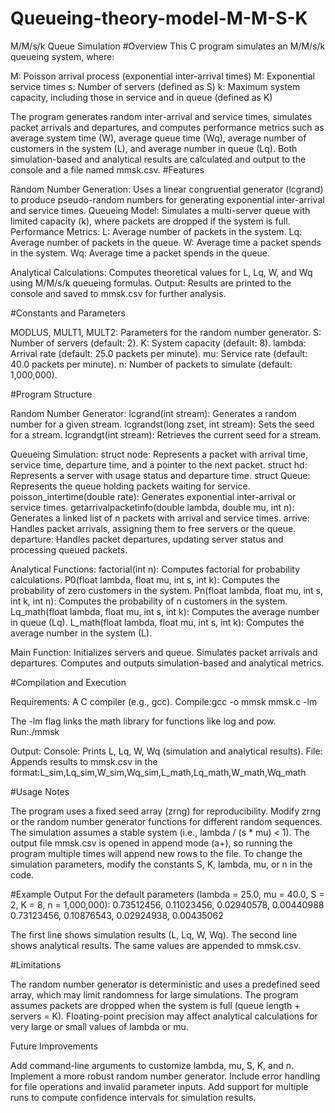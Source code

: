 # Queueing-theory-model-M-M-S-K
M/M/s/k Queue Simulation
#Overview
This C program simulates an M/M/s/k queueing system, where:

M: Poisson arrival process (exponential inter-arrival times)
M: Exponential service times
s: Number of servers (defined as S)
k: Maximum system capacity, including those in service and in queue (defined as K)

The program generates random inter-arrival and service times, simulates packet arrivals and departures, and computes performance metrics such as average system time (W), average queue time (Wq), average number of customers in the system (L), and average number in queue (Lq). Both simulation-based and analytical results are calculated and output to the console and a file named mmsk.csv.
#Features

Random Number Generation: Uses a linear congruential generator (lcgrand) to produce pseudo-random numbers for generating exponential inter-arrival and service times.
Queueing Model: Simulates a multi-server queue with limited capacity (k), where packets are dropped if the system is full.
Performance Metrics:
L: Average number of packets in the system.
Lq: Average number of packets in the queue.
W: Average time a packet spends in the system.
Wq: Average time a packet spends in the queue.


Analytical Calculations: Computes theoretical values for L, Lq, W, and Wq using M/M/s/k queueing formulas.
Output: Results are printed to the console and saved to mmsk.csv for further analysis.

#Constants and Parameters

MODLUS, MULT1, MULT2: Parameters for the random number generator.
S: Number of servers (default: 2).
K: System capacity (default: 8).
lambda: Arrival rate (default: 25.0 packets per minute).
mu: Service rate (default: 40.0 packets per minute).
n: Number of packets to simulate (default: 1,000,000).

#Program Structure

Random Number Generator:
lcgrand(int stream): Generates a random number for a given stream.
lcgrandst(long zset, int stream): Sets the seed for a stream.
lcgrandgt(int stream): Retrieves the current seed for a stream.


Queueing Simulation:
struct node: Represents a packet with arrival time, service time, departure time, and a pointer to the next packet.
struct hd: Represents a server with usage status and departure time.
struct Queue: Represents the queue holding packets waiting for service.
poisson_intertime(double rate): Generates exponential inter-arrival or service times.
getarrivalpacketinfo(double lambda, double mu, int n): Generates a linked list of n packets with arrival and service times.
arrive: Handles packet arrivals, assigning them to free servers or the queue.
departure: Handles packet departures, updating server status and processing queued packets.


Analytical Functions:
factorial(int n): Computes factorial for probability calculations.
P0(float lambda, float mu, int s, int k): Computes the probability of zero customers in the system.
Pn(float lambda, float mu, int s, int k, int n): Computes the probability of n customers in the system.
Lq_math(float lambda, float mu, int s, int k): Computes the average number in queue (Lq).
L_math(float lambda, float mu, int s, int k): Computes the average number in the system (L).


Main Function:
Initializes servers and queue.
Simulates packet arrivals and departures.
Computes and outputs simulation-based and analytical metrics.



#Compilation and Execution

Requirements: A C compiler (e.g., gcc).
Compile:gcc -o mmsk mmsk.c -lm

The -lm flag links the math library for functions like log and pow.
Run:./mmsk


Output:
Console: Prints L, Lq, W, Wq (simulation and analytical results).
File: Appends results to mmsk.csv in the format:L_sim,Lq_sim,W_sim,Wq_sim,L_math,Lq_math,W_math,Wq_math





#Usage Notes

The program uses a fixed seed array (zrng) for reproducibility. Modify zrng or the random number generator functions for different random sequences.
The simulation assumes a stable system (i.e., lambda / (s * mu) < 1).
The output file mmsk.csv is opened in append mode (a+), so running the program multiple times will append new rows to the file.
To change the simulation parameters, modify the constants S, K, lambda, mu, or n in the code.

#Example Output
For the default parameters (lambda = 25.0, mu = 40.0, S = 2, K = 8, n = 1,000,000):
0.73512456, 0.11023456, 0.02940578, 0.00440988
0.73123456, 0.10876543, 0.02924938, 0.00435062


The first line shows simulation results (L, Lq, W, Wq).
The second line shows analytical results.
The same values are appended to mmsk.csv.

#Limitations

The random number generator is deterministic and uses a predefined seed array, which may limit randomness for large simulations.
The program assumes packets are dropped when the system is full (queue length + servers = K).
Floating-point precision may affect analytical calculations for very large or small values of lambda or mu.

Future Improvements

Add command-line arguments to customize lambda, mu, S, K, and n.
Implement a more robust random number generator.
Include error handling for file operations and invalid parameter inputs.
Add support for multiple runs to compute confidence intervals for simulation results.
